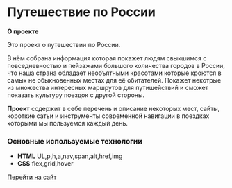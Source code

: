 # Путешествие по России

**О проекте**

Это проект о путешествии по России.

В нём собрана информация которая покажет людям свыкшимся с повседневностью и пейзажами большого 
количества городов в России, что наша страна обладает необъятными красотами которые кроются
в самых не обыкновенных местах для её обитателей. Покажет некотрые из множества интересных
маршрутов для путишействий и сможет показать культуру поездок с другой стороны.

**Проект** содержит в себе перечень и описание некоторых мест, сайты, короткие сатьи и 
инструменты современной навигации в поездках которыми мы пользуемся каждый день.

### Основные используемые технологии
* **HTML** UL,p,h,a,nav,span,alt,href,img
* **CSS** flex,grid,hover

[Перейти на сайт](https://mymaughem.github.io/russian-travel/)
